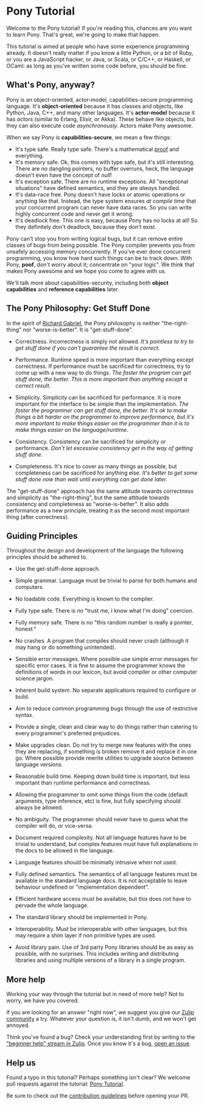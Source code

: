 # Pony Tutorial

Welcome to the Pony tutorial! If you're reading this, chances are you want to learn Pony. That's great, we're going to make that happen.

This tutorial is aimed at people who have some experience programming already. It doesn't really matter if you know a little Python, or a bit of Ruby, or you are a JavaScript hacker, or Java, or Scala, or C/C++, or Haskell, or OCaml: as long as you've written some code before, you should be fine.

## What's Pony, anyway?

Pony is an object-oriented, actor-model, capabilities-secure programming language. It's __object-oriented__ because it has classes and objects, like Python, Java, C++, and many other languages. It's __actor-model__ because it has _actors_ (similar to Erlang, Elixir, or Akka). These behave like objects, but they can also execute code _asynchronously_. Actors make Pony awesome.

When we say Pony is __capabilities-secure__, we mean a few things:

* It's type safe. Really type safe. There's a mathematical [proof](https://www.ponylang.io/media/papers/opsla237-clebsch.pdf) and everything.
* It's memory safe. Ok, this comes with type safe, but it's still interesting. There are no dangling pointers, no buffer overruns, heck, the language doesn't even have the concept of _null_!
* It's exception safe. There are no runtime exceptions. All "exceptional situations" have defined semantics, and they are _always_ handled.
* It's data-race free. Pony doesn't have locks or atomic operations or anything like that. Instead, the type system ensures _at compile time_ that your concurrent program can never have data races. So you can write highly concurrent code and never get it wrong.
* It's deadlock free. This one is easy, because Pony has no locks at all! So they definitely don't deadlock, because they don't exist.

Pony can't stop you from writing logical bugs, but it can remove entire classes of bugs from being possible. The Pony compiler prevents you from unsafely accessing memory concurrently. If you've ever done concurrent programming, you know how hard such things can be to track down. With Pony, **poof**, don't worry about it; concentrate on "your logic". We think that makes Pony awesome and we hope you come to agree with us.

We'll talk more about capabilities-security, including both __object capabilities__ and __reference capabilities__ later.

## The Pony Philosophy: Get Stuff Done

In the spirit of [Richard Gabriel](http://www.jwz.org/doc/worse-is-better.html), the Pony philosophy is neither "the-right-thing" nor "worse-is-better". It is "get-stuff-done".

* Correctness. Incorrectness is simply not allowed. _It's pointless to try to get stuff done if you can't guarantee the result is correct._

* Performance. Runtime speed is more important than everything except correctness. If performance must be sacrificed for correctness, try to come up with a new way to do things. _The faster the program can get stuff done, the better. This is more important than anything except a correct result._

* Simplicity. Simplicity can be sacrificed for performance. It is more important for the interface to be simple than the implementation. _The faster the programmer can get stuff done, the better. It's ok to make things a bit harder on the programmer to improve performance, but it's more important to make things easier on the programmer than it is to make things easier on the language/runtime._

* Consistency. Consistency can be sacrificed for simplicity or performance.
_Don't let excessive consistency get in the way of getting stuff done._

* Completeness. It's nice to cover as many things as possible, but completeness can be sacrificed for anything else. _It's better to get some stuff done now than wait until everything can get done later._

The "get-stuff-done" approach has the same attitude towards correctness and simplicity as "the-right-thing", but the same attitude towards consistency and completeness as "worse-is-better". It also adds performance as a new principle, treating it as the second most important thing (after correctness).

## Guiding Principles

Throughout the design and development of the language the following principles should be adhered to.

* Use the get-stuff-done approach.

* Simple grammar. Language must be trivial to parse for both humans and computers.

* No loadable code. Everything is known to the compiler.

* Fully type safe. There is no "trust me, I know what I'm doing" coercion.

* Fully memory safe. There is no "this random number is really a pointer, honest."

* No crashes. A program that compiles should never crash (although it may hang or do something unintended).

* Sensible error messages. Where possible use simple error messages for specific error cases. It is fine to assume the programmer knows the definitions of words in our lexicon, but avoid compiler or other computer science jargon.

* Inherent build system. No separate applications required to configure or build.

* Aim to reduce common programming bugs through the use of restrictive syntax.

* Provide a single, clean and clear way to do things rather than catering to every programmer's preferred prejudices.

* Make upgrades clean. Do not try to merge new features with the ones they are replacing, if something is broken remove it and replace it in one go. Where possible provide rewrite utilities to upgrade source between language versions.

* Reasonable build time. Keeping down build time is important, but less important than runtime performance and correctness.

* Allowing the programmer to omit some things from the code (default arguments, type inference, etc) is fine, but fully specifying should always be allowed.

* No ambiguity. The programmer should never have to guess what the compiler will do, or vice-versa.

* Document required complexity. Not all language features have to be trivial to understand, but complex features must have full explanations in the docs to be allowed in the language.

* Language features should be minimally intrusive when not used.

* Fully defined semantics. The semantics of all language features must be available in the standard language docs. It is not acceptable to leave behaviour undefined or "implementation dependent".

* Efficient hardware access must be available, but this does not have to pervade the whole language.

* The standard library should be implemented in Pony.

* Interoperability. Must be interoperable with other languages, but this may require a shim layer if non primitive types are used.

* Avoid library pain. Use of 3rd party Pony libraries should be as easy as possible, with no surprises. This includes writing and distributing libraries and using multiple versions of a library in a single program.

## More help

Working your way through the tutorial but in need of more help? Not to worry, we have you covered.

If you are looking for an answer "right now", we suggest you give our [Zulip community](https://ponylang.zulipchat.com/#narrow/stream/189985-beginner-help) a try. Whatever your question is, it isn't dumb, and we won't get annoyed.

Think you've found a bug? Check your understanding first by writing to the ["beginner help" stream in Zulip](https://ponylang.zulipchat.com/#narrow/stream/189985-beginner-help). Once you know it's a bug, [open an issue](https://github.com/ponylang/ponyc/issues).

## Help us

Found a typo in this tutorial? Perhaps something isn't clear? We welcome pull requests against the tutorial: [Pony Tutorial](https://github.com/ponylang/pony-tutorial).

Be sure to check out the [contribution guidelines](https://github.com/ponylang/pony-tutorial/blob/main/CONTRIBUTING.md) before opening your PR.
